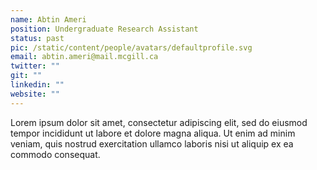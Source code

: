 ```yaml
---
name: Abtin Ameri
position: Undergraduate Research Assistant
status: past
pic: /static/content/people/avatars/defaultprofile.svg
email: abtin.ameri@mail.mcgill.ca
twitter: ""
git: ""
linkedin: ""
website: ""
---
```


Lorem ipsum dolor sit amet, consectetur adipiscing elit, sed do eiusmod tempor incididunt ut labore et dolore magna aliqua. Ut enim ad minim veniam, quis nostrud exercitation ullamco laboris nisi ut aliquip ex ea commodo consequat.